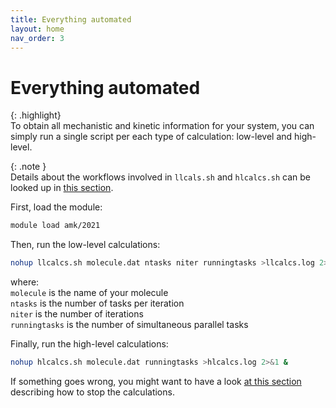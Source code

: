```yaml
---
title: Everything automated
layout: home
nav_order: 3
---
```


# Everything automated

{: .highlight}  
To obtain all mechanistic and kinetic information for your system, you can simply run a single script per each type of calculation: low-level and high-level.  

{: .note }   
Details about the workflows involved in `llcals.sh` and `hlcalcs.sh` can be looked up in [this section](https://emartineznunez.github.io/AutoMeKin/docs/scripts.html).  


First, load the module:
```bash
module load amk/2021
```
Then, run the low-level calculations:
```bash
nohup llcalcs.sh molecule.dat ntasks niter runningtasks >llcalcs.log 2>&1 &
```
where:  
<code>molecule</code> is the name of your molecule  
<code>ntasks</code> is the number of tasks per iteration  
<code>niter</code> is the number of iterations  
<code>runningtasks</code> is the number of simultaneous parallel tasks   

Finally, run the high-level calculations:
```bash
nohup hlcalcs.sh molecule.dat runningtasks >hlcalcs.log 2>&1 &
```
If something goes wrong, you might want to have a look [at this section](https://emartineznunez.github.io/AutoMeKin/docs/scripts.html#abort) describing how to stop the calculations.
